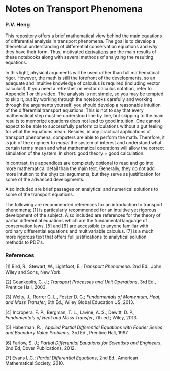 # Notes on Transport Phenomena

### P.V. Heng

This repository offers a brief mathematical view behind the main equations
of differential analysis in transport phenomena. The goal is to develop a theoretical understanding
of differential conservation equations and *why* they have their form.
Thus, motivated <ins>derivations</ins> are the main results of these
notebooks along with several methods of analyzing the resulting
equations.

In this light, physical arguments will be used rather than full
mathematical rigor. However, the math is still the forefront of the
developments, so an adequate and intuitive knowledge of calculus is
required (including vector calculus!). If you need a refresher on vector
calculus notation, refer to Appendix 1 or this
[video](https://www.youtube.com/watch?v=2DSgBZa7b88&ab_channel=BrianStorey).
The analysis is not simple, so you may be tempted to skip it, but by
working through the notebooks carefully and working through the arguments
yourself, you should develop a reasonable intuition of the differential
transport equations. This is not to say that every mathematical step
must be understood line by line, but skipping to the main results to memorize
equations does not lead to good intuition. One cannot expect to be able
to successfully perform calculations without a gut feeling for what the
equations mean. Besides, in any practical applications of transport
phenomena, computers are able to perform the math. Therefore, it is job
of the engineer to *model* the system of interest and understand what
certain terms mean and what mathematical operations will allow the
correct simulation of the system. In short: good theory = good
calculation.

In contrast, the appendices are completely optional to read and go into
more mathematical detail than the main text. Generally, they do not add
more intuition to the physical arguments, but they serve as
justification for some of the advanced developments.

Also included are brief passages on analytical and numerical solutions
to some of the transport equations.

The following are recommended references for an introduction to transport
phenomena; [1] is particularly recommended for an intuitive yet rigorous 
development of the subject. Also included are references for the theory
of partial differential equations which are the fundamental language of 
conservation laws. [5] and [6] are accessible to anyone familiar with 
ordinary differential equations and multivariable calculus. [7] is a much 
more rigorous text that offers full justifications to analytical solution
methods to PDE's.

### References

[1] Bird, R., Stewart, W., Lightfoot, E.; *Transport Phenomena*. 2nd Ed., John Wiley and Sons, New York.
        
[2] Geankoplis, C. J.; *Transport Processes and Unit Operations*, 3rd Ed., Prentice Hall, 2003. 
    
[3] Welty, J., Rorrer G. L., Foster D. G.; *Fundamentals of Momentum, Heat, and Mass Transfer*, 6th Ed., Wiley Global Education US, 2013.

[4] Incropera, F. P., Bergman, T. L., Lavine, A. S., Dewitt, D. P., *Fundamentals of Heat and Mass Transfer*, 7th ed.; Wiley, 2013.

[5] Haberman, R. ; *Applied Partial Differential Equations with Fourier Series and Boundary Value Problems*, 3rd Ed., Prentice Hall, 1997.

[6] Farlow, S. J.; *Partial Differential Equations for Scientists and Engineers*, 2nd Ed, Dover Publications, 2012.

[7] Evans L.C.; *Partial Differential Equations*, 2nd Ed., American Mathematical Society, 2010.


```python

```
